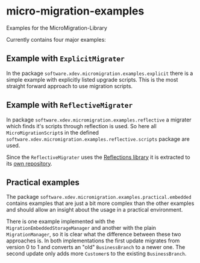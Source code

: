 # micro-migration-examples
Examples for the MicroMigration-Library

Currently contains four major examples:
## Example with `ExplicitMigrater`
In the package `software.xdev.micromigration.examples.explicit` there is a simple example with explicitly listed upgrade scripts.
This is the most straight forward approach to use migration scripts.

## Example with `ReflectiveMigrater`
In package `software.xdev.micromigration.examples.reflective` a migrater which finds it's scripts through reflection is used.
So here all `MicroMigrationScript`s in the defined  `software.xdev.micromigration.examples.reflective.scripts` package are used.

Since the `ReflectiveMigrater` uses the [Reflections library](https://github.com/ronmamo/reflections) it is extracted to its [own repository](https://github.com/JohannesRabauer/micro-migration-reflection).

## Practical examples
The package `software.xdev.micromigration.examples.practical.embedded` contains examples
that are just a bit more complex than the other examples and should allow an insight about the usage in a 
practical environment.

There is one example implemented with the `MigrationEmbeddedStorageManager` and another with the
plain `MigrationManager`, so it is clear what the difference between these two approaches is.
In both implementations the first update migrates from version 0 to 1 and converts an "old" `BusinessBranch`
to a newer one. The second update only adds more `Customer`s to the existing `BusinessBranch`.
